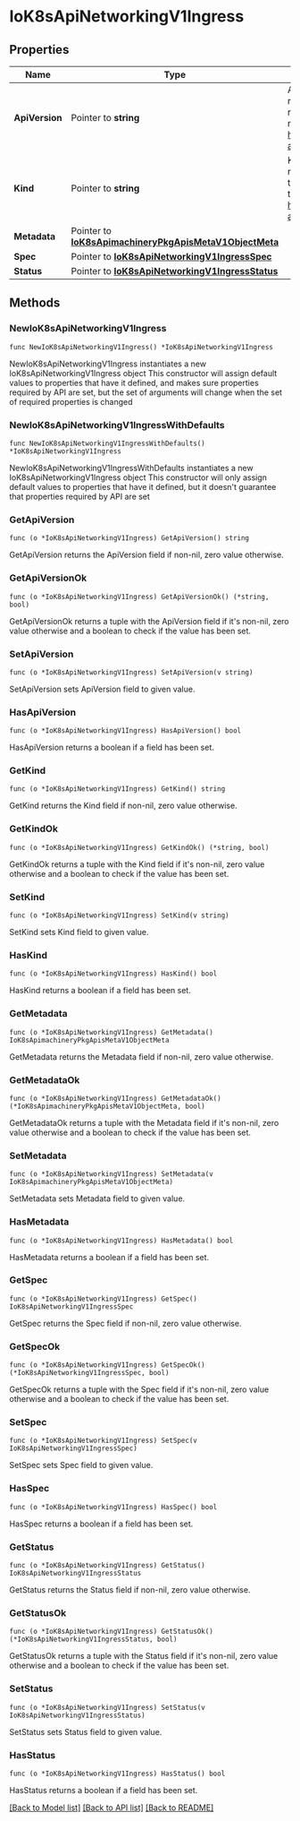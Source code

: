 # IoK8sApiNetworkingV1Ingress

## Properties

Name | Type | Description | Notes
------------ | ------------- | ------------- | -------------
**ApiVersion** | Pointer to **string** | APIVersion defines the versioned schema of this representation of an object. Servers should convert recognized schemas to the latest internal value, and may reject unrecognized values. More info: https://git.k8s.io/community/contributors/devel/sig-architecture/api-conventions.md#resources | [optional] 
**Kind** | Pointer to **string** | Kind is a string value representing the REST resource this object represents. Servers may infer this from the endpoint the client submits requests to. Cannot be updated. In CamelCase. More info: https://git.k8s.io/community/contributors/devel/sig-architecture/api-conventions.md#types-kinds | [optional] 
**Metadata** | Pointer to [**IoK8sApimachineryPkgApisMetaV1ObjectMeta**](IoK8sApimachineryPkgApisMetaV1ObjectMeta.md) |  | [optional] 
**Spec** | Pointer to [**IoK8sApiNetworkingV1IngressSpec**](IoK8sApiNetworkingV1IngressSpec.md) |  | [optional] 
**Status** | Pointer to [**IoK8sApiNetworkingV1IngressStatus**](IoK8sApiNetworkingV1IngressStatus.md) |  | [optional] 

## Methods

### NewIoK8sApiNetworkingV1Ingress

`func NewIoK8sApiNetworkingV1Ingress() *IoK8sApiNetworkingV1Ingress`

NewIoK8sApiNetworkingV1Ingress instantiates a new IoK8sApiNetworkingV1Ingress object
This constructor will assign default values to properties that have it defined,
and makes sure properties required by API are set, but the set of arguments
will change when the set of required properties is changed

### NewIoK8sApiNetworkingV1IngressWithDefaults

`func NewIoK8sApiNetworkingV1IngressWithDefaults() *IoK8sApiNetworkingV1Ingress`

NewIoK8sApiNetworkingV1IngressWithDefaults instantiates a new IoK8sApiNetworkingV1Ingress object
This constructor will only assign default values to properties that have it defined,
but it doesn't guarantee that properties required by API are set

### GetApiVersion

`func (o *IoK8sApiNetworkingV1Ingress) GetApiVersion() string`

GetApiVersion returns the ApiVersion field if non-nil, zero value otherwise.

### GetApiVersionOk

`func (o *IoK8sApiNetworkingV1Ingress) GetApiVersionOk() (*string, bool)`

GetApiVersionOk returns a tuple with the ApiVersion field if it's non-nil, zero value otherwise
and a boolean to check if the value has been set.

### SetApiVersion

`func (o *IoK8sApiNetworkingV1Ingress) SetApiVersion(v string)`

SetApiVersion sets ApiVersion field to given value.

### HasApiVersion

`func (o *IoK8sApiNetworkingV1Ingress) HasApiVersion() bool`

HasApiVersion returns a boolean if a field has been set.

### GetKind

`func (o *IoK8sApiNetworkingV1Ingress) GetKind() string`

GetKind returns the Kind field if non-nil, zero value otherwise.

### GetKindOk

`func (o *IoK8sApiNetworkingV1Ingress) GetKindOk() (*string, bool)`

GetKindOk returns a tuple with the Kind field if it's non-nil, zero value otherwise
and a boolean to check if the value has been set.

### SetKind

`func (o *IoK8sApiNetworkingV1Ingress) SetKind(v string)`

SetKind sets Kind field to given value.

### HasKind

`func (o *IoK8sApiNetworkingV1Ingress) HasKind() bool`

HasKind returns a boolean if a field has been set.

### GetMetadata

`func (o *IoK8sApiNetworkingV1Ingress) GetMetadata() IoK8sApimachineryPkgApisMetaV1ObjectMeta`

GetMetadata returns the Metadata field if non-nil, zero value otherwise.

### GetMetadataOk

`func (o *IoK8sApiNetworkingV1Ingress) GetMetadataOk() (*IoK8sApimachineryPkgApisMetaV1ObjectMeta, bool)`

GetMetadataOk returns a tuple with the Metadata field if it's non-nil, zero value otherwise
and a boolean to check if the value has been set.

### SetMetadata

`func (o *IoK8sApiNetworkingV1Ingress) SetMetadata(v IoK8sApimachineryPkgApisMetaV1ObjectMeta)`

SetMetadata sets Metadata field to given value.

### HasMetadata

`func (o *IoK8sApiNetworkingV1Ingress) HasMetadata() bool`

HasMetadata returns a boolean if a field has been set.

### GetSpec

`func (o *IoK8sApiNetworkingV1Ingress) GetSpec() IoK8sApiNetworkingV1IngressSpec`

GetSpec returns the Spec field if non-nil, zero value otherwise.

### GetSpecOk

`func (o *IoK8sApiNetworkingV1Ingress) GetSpecOk() (*IoK8sApiNetworkingV1IngressSpec, bool)`

GetSpecOk returns a tuple with the Spec field if it's non-nil, zero value otherwise
and a boolean to check if the value has been set.

### SetSpec

`func (o *IoK8sApiNetworkingV1Ingress) SetSpec(v IoK8sApiNetworkingV1IngressSpec)`

SetSpec sets Spec field to given value.

### HasSpec

`func (o *IoK8sApiNetworkingV1Ingress) HasSpec() bool`

HasSpec returns a boolean if a field has been set.

### GetStatus

`func (o *IoK8sApiNetworkingV1Ingress) GetStatus() IoK8sApiNetworkingV1IngressStatus`

GetStatus returns the Status field if non-nil, zero value otherwise.

### GetStatusOk

`func (o *IoK8sApiNetworkingV1Ingress) GetStatusOk() (*IoK8sApiNetworkingV1IngressStatus, bool)`

GetStatusOk returns a tuple with the Status field if it's non-nil, zero value otherwise
and a boolean to check if the value has been set.

### SetStatus

`func (o *IoK8sApiNetworkingV1Ingress) SetStatus(v IoK8sApiNetworkingV1IngressStatus)`

SetStatus sets Status field to given value.

### HasStatus

`func (o *IoK8sApiNetworkingV1Ingress) HasStatus() bool`

HasStatus returns a boolean if a field has been set.


[[Back to Model list]](../README.md#documentation-for-models) [[Back to API list]](../README.md#documentation-for-api-endpoints) [[Back to README]](../README.md)


